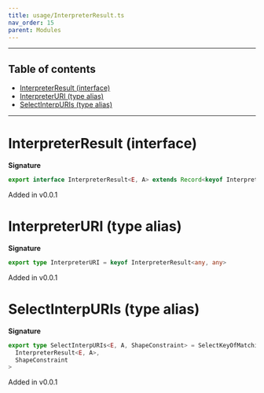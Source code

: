 ```yaml
---
title: usage/InterpreterResult.ts
nav_order: 15
parent: Modules
---
```


---

<h2 class="text-delta">Table of contents</h2>

- [InterpreterResult (interface)](#interpreterresult-interface)
- [InterpreterURI (type alias)](#interpreteruri-type-alias)
- [SelectInterpURIs (type alias)](#selectinterpuris-type-alias)

---

# InterpreterResult (interface)

**Signature**

```ts
export interface InterpreterResult<E, A> extends Record<keyof InterpreterResult<any, any>, { build: (x: A) => A }> {}
```

Added in v0.0.1

# InterpreterURI (type alias)

**Signature**

```ts
export type InterpreterURI = keyof InterpreterResult<any, any>
```

Added in v0.0.1

# SelectInterpURIs (type alias)

**Signature**

```ts
export type SelectInterpURIs<E, A, ShapeConstraint> = SelectKeyOfMatchingValues<
  InterpreterResult<E, A>,
  ShapeConstraint
>
```

Added in v0.0.1
